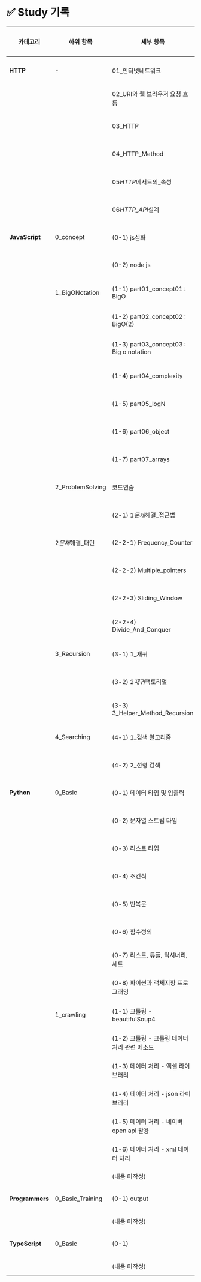 # ✅ Study 기록

| 카테고리        | 하위 항목         | 세부 항목                                     | 진도율 | 링크                                                                                                                                                                        |
| --------------- | ----------------- | --------------------------------------------- | ------ | --------------------------------------------------------------------------------------------------------------------------------------------------------------------------- |
| **HTTP**        | -                 | 01\_인터넷네트워크                            | [ ]    | [📄 링크](https://github.com/hotteokButler/study/blob/main/01_HTTP/01_%EC%9D%B8%ED%84%B0%EB%84%B7_%EB%84%A4%ED%8A%B8%EC%9B%8C%ED%81%AC.md)                                  |
|                 |                   | 02_URI와 웹 브라우저 요청 흐름                | [ ]    | [📄 링크](https://github.com/hotteokButler/study/blob/main/01_HTTP/02_URI%EC%99%80_%EC%9B%B9_%EB%B8%8C%EB%9D%BC%EC%9A%B0%EC%A0%80_%EC%9A%94%EC%B2%AD_%ED%9D%90%EB%A6%84.md) |
|                 |                   | 03_HTTP                                       | []     | [📄 링크](https://github.com/hotteokButler/study/blob/main/01_HTTP/03_HTTP.md)                                                                                              |
|                 |                   | 04_HTTP_Method                                | []     | [📄 링크](https://github.com/hotteokButler/study/blob/main/01_HTTP/04_HTTP_Method.md)                                                                                       |
|                 |                   | 05*HTTP*메서드의\_속성                        | [ ]    | [📄 링크](https://github.com/hotteokButler/study/blob/main/01_HTTP/05_HTTP_%EB%A9%94%EC%84%9C%EB%93%9C%EC%9D%98_%EC%86%8D%EC%84%B1.md)                                      |
|                 |                   | 06*HTTP_API*설계                              | [ ]    | [📄 링크](https://github.com/hotteokButler/study/blob/main/01_HTTP/06_HTTP_API_%EC%84%A4%EA%B3%84.md)                                                                       |
| **JavaScript**  | 0_concept         | (0-1) js심화                                  | [ ]    | [📄 링크](https://github.com/hotteokButler/study/tree/main/02_JavaScript/0_concept/0_1_js%EC%8B%AC%ED%99%94)                                                                |
|                 |                   | (0-2) node js                                 | [ ]    | [📄 링크](https://github.com/hotteokButler/study/tree/main/02_JavaScript/0_concept/0_2_node_js)                                                                             |
|                 | 1_BigONotation    | (1-1) part01_concept01 : BigO                 | []     | [📄 링크](https://github.com/hotteokButler/study/blob/main/02_JavaScript/1_BigONotation/part01__concept01.js)                                                               |
|                 |                   | (1-2) part02_concept02 : BigO(2)              | []     | [📄 링크](https://github.com/hotteokButler/study/blob/main/02_JavaScript/1_BigONotation/part02_concept02.js)                                                                |
|                 |                   | (1-3) part03_concept03 : Big o notation       | [ ]    | [📄 링크](https://github.com/hotteokButler/study/blob/main/02_JavaScript/1_BigONotation/part03_concept03.js)                                                                |
|                 |                   | (1-4) part04_complexity                       | [ ]    | [📄 링크](https://github.com/hotteokButler/study/blob/main/02_JavaScript/1_BigONotation/part04_complexity.js)                                                               |
|                 |                   | (1-5) part05_logN                             | [ ]    | [📄 링크](https://github.com/hotteokButler/study/blob/main/02_JavaScript/1_BigONotation/part05_logN.js)                                                                     |
|                 |                   | (1-6) part06_object                           | [ ]    | [📄 링크](https://github.com/hotteokButler/study/blob/main/02_JavaScript/1_BigONotation/part06_object.js)                                                                   |
|                 |                   | (1-7) part07_arrays                           | [ ]    | [📄 링크](https://github.com/hotteokButler/study/blob/main/02_JavaScript/1_BigONotation/part07_arrays.js)                                                                   |
|                 | 2_ProblemSolving  | 코드연습                                      | [ ]    | [📄 링크](https://github.com/hotteokButler/study/tree/main/02_JavaScript/2_ProblemSolving/%EC%BD%94%EB%93%9C%EC%97%B0%EC%8A%B5)                                             |
|                 |                   | (2-1) 1*문제*해결\_접근법                     | []     | [📄 링크](https://github.com/hotteokButler/study/blob/main/02_JavaScript/2_ProblemSolving/1_%EB%AC%B8%EC%A0%9C_%ED%95%B4%EA%B2%B0_%EC%A0%91%EA%B7%BC%EB%B2%95.js)           |
|                 | 2*문제*해결\_패턴 | (2-2-1) Frequency_Counter                     | [ ]    | [📄 링크](https://github.com/hotteokButler/study/blob/main/02_JavaScript/2_ProblemSolving/2-1_Frequeny_Counter.js)                                                          |
|                 |                   | (2-2-2) Multiple_pointers                     | [ ]    | [📄 링크](https://github.com/hotteokButler/study/blob/main/02_JavaScript/2_ProblemSolving/2-2_Multiple_pointers.js)                                                         |
|                 |                   | (2-2-3) Sliding_Window                        | [ ]    | [📄 링크](https://github.com/hotteokButler/study/blob/main/02_JavaScript/2_ProblemSolving/2-3_Sliding_Window.js)                                                            |
|                 |                   | (2-2-4) Divide_And_Conquer                    | [ ]    | [📄 링크](https://github.com/hotteokButler/study/blob/main/02_JavaScript/2_ProblemSolving/2-4_Divide_And_Conquer.js)                                                        |
|                 | 3_Recursion       | (3-1) 1\_재귀                                 | [ ]    | [📄 링크](https://github.com/hotteokButler/study/blob/main/02_JavaScript/3_Recursion/1_%EC%9E%AC%EA%B7%80.js)                                                               |
|                 |                   | (3-2) 2*재귀*팩토리얼                         | [ ]    | [📄 링크](https://github.com/hotteokButler/study/blob/main/02_JavaScript/3_Recursion/2_%EC%9E%AC%EA%B7%80_%ED%8C%A9%ED%86%A0%EB%A6%AC%EC%96%BC.js)                          |
|                 |                   | (3-3) 3_Helper_Method_Recursion               | [ ]    | [📄 링크](https://github.com/hotteokButler/study/blob/main/02_JavaScript/3_Recursion/3_Helper_Method_Recrusion.js)                                                          |
|                 | 4_Searching       | (4-1) 1\_검색 알고리즘                        | [ ]    | [📄 링크](https://github.com/hotteokButler/study/blob/main/02_JavaScript/4_Searching/1_%EA%B2%80%EC%83%89_%EC%95%8C%EA%B3%A0%EB%A6%AC%EC%A6%98.js)                          |
|                 |                   | (4-2) 2\_선형 검색                            | [ ]    | [📄 링크](https://github.com/hotteokButler/study/blob/main/02_JavaScript/4_Searching/2_%EC%84%A0%ED%98%95%EA%B2%80%EC%83%89.js)                                             |
| **Python**      | 0_Basic           | (0-1) 데이터 타입 및 입출력                   | [ ]    | [📄 링크](https://github.com/hotteokButler/study/blob/main/03_Python/0_Basic/01_data_type_and_print.ipynb)                                                                  |
|                 |                   | (0-2) 문자열 스트립 타입                      | [ ]    | [📄 링크](https://github.com/hotteokButler/study/blob/main/03_Python/0_Basic/02_string_type.ipynb)                                                                          |
|                 |                   | (0-3) 리스트 타입                             | [ ]    | [📄 링크](https://github.com/hotteokButler/study/blob/main/03_Python/0_Basic/03_list_type.ipynb)                                                                            |
|                 |                   | (0-4) 조건식                                  | [ ]    | [📄 링크](https://github.com/hotteokButler/study/blob/main/03_Python/0_Basic/04_conditional_statements.ipynb)                                                               |
|                 |                   | (0-5) 반복문                                  | [ ]    | [📄 링크](https://github.com/hotteokButler/study/blob/main/03_Python/0_Basic/05_loop.ipynb)                                                                                 |
|                 |                   | (0-6) 함수정의                                | [ ]    | [📄 링크](https://github.com/hotteokButler/study/blob/main/03_Python/0_Basic/06_function.ipynb)                                                                             |
|                 |                   | (0-7) 리스트, 튜플, 딕셔너리, 세트            | [ ]    | [📄 링크](https://github.com/hotteokButler/study/blob/main/03_Python/0_Basic/07_Tuple_List_Dictionary_Set.ipynb)                                                            |
|                 |                   | (0-8) 파이썬과 객체지향 프로그래밍            | [ ]    | [📄 링크](https://github.com/hotteokButler/study/blob/main/03_Python/0_Basic/08_python_oop.ipynb)                                                                           |
|                 | 1_crawling        | (1-1) 크롤링 - beautifulSoup4                 | [ ]    | [📄 링크](https://github.com/hotteokButler/study/blob/main/03_Python/1_Crawling/01_crawling_basic.ipynb)                                                                    |
|                 |                   | (1-2) 크롤링 - 크롤링 데이터 처리 관련 메소드 | [ ]    | [📄 링크](https://github.com/hotteokButler/study/blob/main/03_Python/1_Crawling/02_crawling_basic02.ipynb)                                                                  |
|                 |                   | (1-3) 데이터 처리 - 엑셀 라이브러리           | [ ]    | [📄 링크](https://github.com/hotteokButler/study/blob/main/03_Python/1_Crawling/03_excel_lib_openpyxl.ipynb)                                                                |
|                 |                   | (1-4) 데이터 처리 - json 라이브러리           | [ ]    | [📄 링크](https://github.com/hotteokButler/study/blob/main/03_Python/1_Crawling/04_excel_lib_json.ipynb)                                                                    |
|                 |                   | (1-5) 데이터 처리 - 네이버 open api 활용      | [ ]    | [📄 링크](https://github.com/hotteokButler/study/blob/main/03_Python/1_Crawling/05_naver_api_crawling.ipynb)                                                                |
|                 |                   | (1-6) 데이터 처리 - xml 데이터 처리           | [ ]    | [📄 링크](https://github.com/hotteokButler/study/blob/main/03_Python/1_Crawling/06_xml_data.ipynb)                                                                          |
|                 |                   | (내용 미작성)                                 | [ ]    | -                                                                                                                                                                           |
| **Programmers** | 0_Basic_Training  | (0-1) output                                  | [ ]    | [📄 링크](https://github.com/hotteokButler/study/blob/main/04_Programmers/0_Basic_Training/01_output.md)                                                                    |
|                 |                   | (내용 미작성)                                 | [ ]    | -                                                                                                                                                                           |
| **TypeScript**  | 0_Basic           | (0-1)                                         | [ ]    | [📄 링크]()                                                                                                                                                                 |
|                 |                   | (내용 미작성)                                 | [ ]    | -                                                                                                                                                                           |
